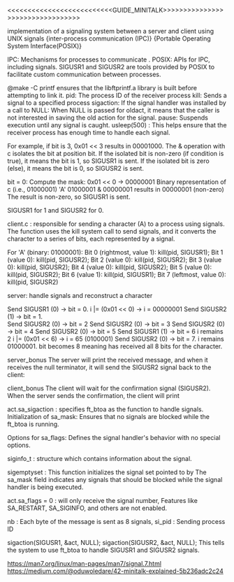 <<<<<<<<<<<<<<<<<<<<<<<<<<GUIDE_MINITALK>>>>>>>>>>>>>>>>>>>>>>>>>>>>>>>>>

implementation of a signaling system between a server and client using UNIX signals
{inter-process communication (IPC)}
{Portable Operating System Interface(POSIX)}

IPC: Mechanisms for processes to communicate .
POSIX: APIs for IPC, including signals.
SIGUSR1 and SIGUSR2 are tools provided by POSIX to facilitate custom communication between processes.


@make -C printf ensures that the libftprintf.a library is built before attempting to link it.
pid: The process ID of the receiver process
 kill: Sends a signal to a specified process
sigaction: If the signal handler was installed by a call to
NULL: When NULL is passed for oldact, it means that the caller is not interested in saving the old action for the signal.
 pause: Suspends execution until any signal is caught.
usleep(500) : This helps ensure that the receiver process has enough time to handle each signal.
                   
For example, if bit is 3, 0x01 << 3 results in 00001000.
The & operation with c isolates the bit at position bit.
If the isolated bit is non-zero (if condition is true), it means the bit is 1, so SIGUSR1 is sent.
If the isolated bit is zero (else), it means the bit is 0, so SIGUSR2 is sent.

bit = 0:
Compute the mask: 0x01 << 0 → 00000001
Binary representation of c (i.e., 01000001) 'A'
01000001 & 00000001 results in 00000001 (non-zero)
The result is non-zero, so SIGUSR1 is sent.

SIGUSR1 for 1 and SIGUSR2 for 0.

client.c :
responsible for sending a character (A) to a process using signals. The function uses the kill system call to send signals, and it converts the character to a series of bits, each represented by a signal.

For 'A' (binary: 01000001):
Bit 0 (rightmost, value 1): kill(pid, SIGUSR1);
Bit 1 (value 0): kill(pid, SIGUSR2);
Bit 2 (value 0): kill(pid, SIGUSR2);
Bit 3 (value 0): kill(pid, SIGUSR2);
Bit 4 (value 0): kill(pid, SIGUSR2);
Bit 5 (value 0): kill(pid, SIGUSR2);
Bit 6 (value 1): kill(pid, SIGUSR1);
Bit 7 (leftmost, value 0): kill(pid, SIGUSR2)

server:
handle signals and reconstruct a character

Send SIGUSR1 (0) → bit = 0.        i |= (0x01 << 0) → i = 00000001
Send SIGUSR2 (1) → bit = 1.     
Send SIGUSR2 (0) → bit = 2
Send SIGUSR2 (0) → bit = 3
Send SIGUSR2 (0) → bit = 4
Send SIGUSR2 (0) → bit = 5
Send SIGUSR1 (1) → bit = 6   i remains 2 i |= (0x01 << 6) → i = 65 (0100001)
Send SIGUSR2 (0) → bit = 7. i remains 01000001.
bit becomes 8 meaning has received all 8 bits for the character.

server_bonus
The server will print the received message, and when it receives the null terminator, it will send the SIGUSR2 signal back to the client:

client_bonus
 The client will wait for the confirmation signal (SIGUSR2). When the server sends the confirmation, the client will print

act.sa_sigaction : specifies ft_btoa as the function to handle signals.
Initialization of sa_mask: Ensures that no signals are blocked while the ft_btoa is running.

Options for sa_flags: Defines the signal handler's behavior with no special options.

siginfo_t : structure which contains information about the signal.

sigemptyset :  This function initializes the signal set pointed to by 
The sa_mask field indicates any signals that should be blocked while the signal handler is being executed. 

act.sa_flags = 0 :  will only receive the signal number, Features like SA_RESTART, SA_SIGINFO, and others are not enabled.

nb :
Each byte of the message is sent as 8 signals,
si_pid : Sending process ID

sigaction(SIGUSR1, &act, NULL);
sigaction(SIGUSR2, &act, NULL);
This tells the system to use ft_btoa to handle SIGUSR1 and SIGUSR2 signals.


https://man7.org/linux/man-pages/man7/signal.7.html
https://medium.com/@oduwoledare/42-minitalk-explained-5b236adc2c24
